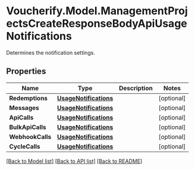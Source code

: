 # Voucherify.Model.ManagementProjectsCreateResponseBodyApiUsageNotifications
Determines the notification settings.

## Properties

Name | Type | Description | Notes
------------ | ------------- | ------------- | -------------
**Redemptions** | [**UsageNotifications**](UsageNotifications.md) |  | [optional] 
**Messages** | [**UsageNotifications**](UsageNotifications.md) |  | [optional] 
**ApiCalls** | [**UsageNotifications**](UsageNotifications.md) |  | [optional] 
**BulkApiCalls** | [**UsageNotifications**](UsageNotifications.md) |  | [optional] 
**WebhookCalls** | [**UsageNotifications**](UsageNotifications.md) |  | [optional] 
**CycleCalls** | [**UsageNotifications**](UsageNotifications.md) |  | [optional] 

[[Back to Model list]](../README.md#documentation-for-models) [[Back to API list]](../README.md#documentation-for-api-endpoints) [[Back to README]](../README.md)

